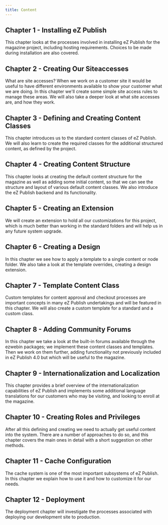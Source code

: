 ```yaml
---
title: Content
---
```



<article>
    <h2><a name="install"></a>Chapter 1 - Installing eZ Publish</h2>
    <p>This chapter looks at the processes involved in installing eZ Publish for the magazine project,
    including hosting requirements. Choices to be made during installation are also covered.</p>
</article>

<article>
    <h2><a name="siteaccess"></a>Chapter 2 - Creating Our Siteaccesses</h2>
    <p>What are site accesses? When we work on a customer site it would be useful to have different environments
    available to show your customer what we are doing. In this chapter we'll create some simple site access rules
    to manage these areas. We will also take a deeper look at what site accesses are, and how they work.</p>
</article>

<article>
    <h2><a name="contentclass"></a>Chapter 3 - Defining and Creating Content Classes</h2>
    <p>This chapter introduces us to the standard content classes of eZ Publish. We will also learn to
        create the required classes for the additional structured content, as defined by the project.</p>
</article>

<article>
    <h2><a name="contentstructure"></a>Chapter 4 - Creating Content Structure</h2>
    <p>This chapter looks at creating the default content structure for the magazine as well as adding some
    initial content, so that we can see the structure and layout of various default content classes. We also
    introduce the eZ Publish backend and its functionality.</p>
</article>

<article>
    <h2><a name="extension"></a>Chapter 5 - Creating an Extension</h2>
    <p>We will create an extension to hold all our customizations for this project, which is much better than
    working in the standard folders and will help us in any future system upgrade.</p>
</article>

<article>
    <h2><a name="design"></a>Chapter 6 - Creating a Design</h2>
    <p>In this chapter we see how to apply a template to a single content or node folder. We also take a look at the
    template overrides, creating a design extension.</p>
</article>

<article>
    <h2><a name="template"></a>Chapter 7 - Template Content Class</h2>
    <p>Custom templates for content approval and checkout processes are important concepts in many eZ Publish
    undertakings and will be featured in this chapter. We will also create a custom template for a standard and a
    custom class.</p>
</article>

<article>
    <h2><a name="forum"></a>Chapter 8 - Adding Community Forums</h2>
    <p>In this chapter we take a look at the built-in forums available through the ezwebin packages; we implement
    these content classes and templates. Then we work on them further, adding functionality not previously included
    in eZ Publish 4.0 but which will be useful to the magazine.</p>
</article>

<article>
    <h2><a name="local"></a>Chapter 9 - Internationalization and Localization</h2>
    <p>This chapter provides a brief overview of the internationalization capabilities of eZ Publish and implements some
    additional language translations for our customers who may be visiting, and looking to enroll at the magazine.</p>
</article>

<article>
    <h2><a name="roles"></a>Chapter 10 - Creating Roles and Privileges</h2>
    <p>After all this defining and creating we need to actually get useful content into the system. There are a number of
    approaches to do so, and this chapter covers the main ones in detail with a short suggestion on other methods.</p>
</article>

<article>
    <h2><a name="config"></a>Chapter 11 - Cache Configuration</h2>
    <p>The cache system is one of the most important subsystems of eZ Publish. In this chapter we explain how to use it
    and how to customize it for our needs.</p>
</article>

<article>
    <h2><a name="deployment"></a>Chapter 12 - Deployment</h2>
    <p>The deployment chapter will investigate the processes associated with deploying our development site to production.</p>
</article>